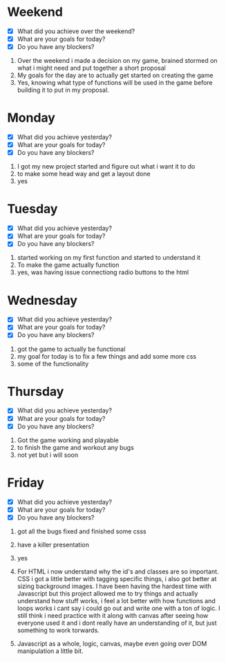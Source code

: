 # Weekend
- [x] What did you achieve over the weekend?
- [x] What are your goals for today?
- [x] Do you have any blockers?
1. Over the weekend i made a decision on my game, brained stormed on what i might need and put together a short proposal
2. My goals for the day are to actually get started on creating the game
3. Yes, knowing what type of functions will be used in the game before building it to put in my proposal.
# Monday
- [x] What did you achieve yesterday?
- [x] What are your goals for today?
- [x] Do you have any blockers?
1. I got my new project started and figure out what i want it to do 
2. to make some head way and get a layout done   
3. yes

# Tuesday
- [x] What did you achieve yesterday?
- [x] What are your goals for today?
- [x] Do you have any blockers?
1. started working on my first function and started to understand it    
2. To make the game actually function
3. yes, was having issue connectiong radio buttons to the html
# Wednesday
- [x] What did you achieve yesterday?
- [x] What are your goals for today?
- [x] Do you have any blockers?
1. got the game to actually be functional   
2. my goal for today is to fix a few things and add some more css
3. some of the functionality

# Thursday
- [x] What did you achieve yesterday?
- [x] What are your goals for today?
- [x] Do you have any blockers?
1. Got the game working and playable    
2. to finish the game and workout any bugs
3. not yet but i will soon

# Friday
- [x] What did you achieve yesterday?
- [x] What are your goals for today?
- [x] Do you have any blockers?
1. got all the bugs fixed and finished some csss
2. have a killer presentation
3. yes

1. For HTML i now understand why the id's and classes are so important. CSS i got a little better with tagging specific things, i also got better at sizing background images. I have been having the hardest time with Javascript but this project allowed me to try things and actually understand how stuff works, i feel a lot better with how functions and loops works i cant say i could go out and write one with a ton of logic. I still think i need practice with it along with canvas after seeing how everyone used it and i dont really have an understanding of it, but just something to work torwards.

2. Javascript as a whole, logic, canvas, maybe even going over DOM manipulation a little bit.



